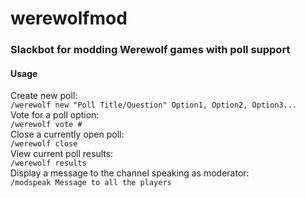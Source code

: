 # werewolfmod
### Slackbot for modding Werewolf games with poll support

#### Usage

Create new poll:  
```/werewolf new "Poll Title/Question" Option1, Option2, Option3...```  
Vote for a poll option:  
```/werewolf vote #```  
Close a currently open poll:  
```/werewolf close```  
View current poll results:  
```/werewolf results```  
Display a message to the channel speaking as moderator:  
```/modspeak Message to all the players```  